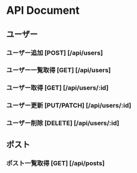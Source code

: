 # API Document

## ユーザー

### ユーザー追加 [POST] [/api/users]

### ユーザー一覧取得 [GET] [/api/users]

### ユーザー取得 [GET] [/api/users/:id]

### ユーザー更新 [PUT/PATCH] [/api/users/:id]

### ユーザー削除 [DELETE] [/api/users/:id]


## ポスト

### ポスト一覧取得 [GET] [/api/posts]
